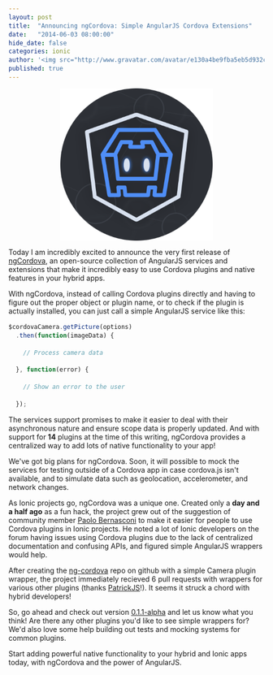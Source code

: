 ```yaml
---
layout: post
title:  "Announcing ngCordova: Simple AngularJS Cordova Extensions"
date:   "2014-06-03 08:00:00"
hide_date: false
categories: ionic
author: '<img src="http://www.gravatar.com/avatar/e130a4be9fba5eb5d932c813fbe3a58d?s=48&amp;d=mm" class="author-icon"><a href="http://twitter.com/maxlynch" target="_blank">@maxlynch</a>'
published: true
---
```


<img class="showcase-image" src="/img/blog/ngcordova-logo.png" style="margin: auto; display: block; max-width: 300px">

Today I am incredibly excited to announce the very first release of [ngCordova](http://ngcordova.com/), an open-source collection of AngularJS services and extensions that make it incredibly easy to use Cordova plugins and native features in your hybrid apps.

With ngCordova, instead of calling Cordova plugins directly and having to figure out the proper object or plugin name, or to check if the plugin is actually installed, you can just call a simple AngularJS service like this:

```javascript
$cordovaCamera.getPicture(options)
  .then(function(imageData) {
   
    // Process camera data

  }, function(error) {

    // Show an error to the user

  });
```

The services support promises to make it easier to deal with their asynchronous nature and ensure scope data is properly updated. And with support for **14** plugins at the time of this writing, ngCordova provides a centralized way to add lots of native functionality to your app!

We've got big plans for ngCordova. Soon, it will possible to mock the services for testing outside of a Cordova app in case cordova.js isn't available, and to simulate data such as geolocation, accelerometer, and network changes.

As Ionic projects go, ngCordova was a unique one. Created only a **day and a half ago** as a fun hack, the project grew out of the suggestion of community member [Paolo Bernasconi](https://github.com/pbernasconi) to make it easier for people to use Cordova plugins in Ionic projects. He noted a lot of Ionic developers on the forum having issues using Cordova plugins due to the lack of centralized documentation and confusing APIs, and figured simple AngularJS wrappers would help.

After creating the [ng-cordova](https://github.com/driftyco/ng-cordova) repo on github with a simple Camera plugin wrapper, the project immediately recieved 6 pull requests with wrappers for various other plugins (thanks [PatrickJS](https://github.com/gdi2290)!). It seems it struck a chord with hybrid developers!

So, go ahead and check out version [0.1.1-alpha](https://github.com/driftyco/ng-cordova/releases/tag/v0.1.1-alpha) and let us know what you think! Are there any other plugins you'd like to see simple wrappers for? We'd also love some help building out tests and mocking systems for common plugins.

Start adding powerful native functionality to your hybrid and Ionic apps today, with ngCordova and the power of AngularJS.
